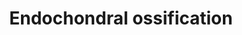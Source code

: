 ---
annotations:
- id: PW:0000004
  parent: regulatory pathway
  type: Pathway Ontology
  value: regulatory pathway
authors:
- MaintBot
- AlexanderPico
- Egonw
- Susan
- Fehrhart
- Eweitz
description: ''
last-edited: 2021-05-23
organisms:
- Mus musculus
redirect_from:
- /index.php/Pathway:WP1270
- /instance/WP1270
revision: null
schema-jsonld:
- '@context': https://schema.org/
  '@id': https://wikipathways.github.io/pathways/WP1270.html
  '@type': Dataset
  creator:
    '@type': Organization
    name: WikiPathways
  description: ''
  keywords:
  - Acan
  - Adamts1
  - Adamts4
  - Adamts5
  - Akt1
  - Alpl
  - Bmp6
  - Bmp7
  - Bmpr1a
  - Cab39
  - Calm1
  - Cdkn1c
  - Chst11
  - Col10a1
  - Col2a1
  - Cst10
  - Ctsl
  - Ddr2
  - Enpp1
  - Fgf18
  - Fgf2
  - Fgfr1
  - Fgfr3
  - Frzb
  - Ghr
  - Gli3
  - Growth hormone
  - Hdac4
  - Hmgcs1
  - Ift88
  - Igf1
  - Igf1r
  - Igf2
  - Ihh
  - Kif3a
  - Mef2c
  - Mgp
  - Mmp13
  - Mmp9
  - Nkx3-2
  - Oxygen
  - Plat
  - Plau
  - Prkaca
  - Ptch1
  - Pth
  - Pth1r
  - Pthlh
  - Runx2
  - Runx3
  - Scin
  - Serpinh1
  - Slc38a2
  - Sox5
  - Sox6
  - Sox9
  - Spp1
  - Stat1
  - Stat5b
  - TNAP
  - Tgfb1
  - Tgfb2
  - Thra
  - Thyroid hormone
  - Timp3
  - Triiodothyronine
  - Vegfa
  - cAMP
  license: CC0
  name: Endochondral ossification
seo: CreativeWork
title: Endochondral ossification
wpid: WP1270
---
